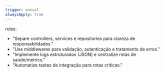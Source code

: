 ```yaml
---
trigger: manual
alwaysApply: true
---
```

rules:
  - "Separe controllers, services e repositories para clareza de responsabilidades."
  - "Use middlewares para validação, autenticação e tratamento de erros."
  - "Implemente logs estruturados (JSON) e centralize rotas de saúde/metrics."
  - "Automatize testes de integração para rotas críticas."

